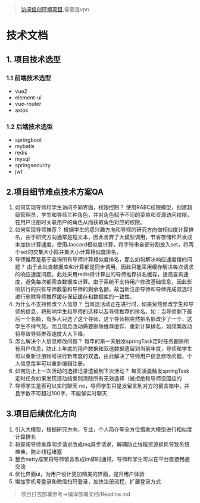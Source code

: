 > [访问信创环境项目](http://172.16.14.211),需要连vpn
# 技术文档
## 1. 项目技术选型
### 1.1 前端技术选型
- vue2
- element-ui
- vue-router
- axios

### 1.2 后端技术选型
- springboot
- mybatis
- redis
- mysql
- springsecurity
- jwt

## 2.项目细节难点技术方案QA
1. 如何实现导师和学生访问不同界面，权限控制？
    使用RABC权限模型，创建超级管理员，学生和导师三种角色，并对角色赋予不同的菜单和资源访问权限，在用户注册时关联用户的角色从而获取角色对应的权限。
2. 如何实现导师推荐？
    根据学生的感兴趣方向和导师的研究方向做相似度计算排名，由于研究方向通常是短文本，因此舍弃了大模型调用，节省存储和开发成本加快计算速度，使用Jaccard相似度计算，将字符串全部分割放入set，将两个set的交集大小除并集大小计算相似度排名。
3. 导师推荐是基于查询所有导师计算相似度排名，那么如何解决响应速度慢的问题？
    由于此处查数据库和计算都是同步调用，因此只能采用缓存解决每次请求的响应速度问题。此处采用redis将计算出的导师推荐排名缓存，提高查询速度，避免每次都需查数据库计算。由于系统不支持用户修改基础信息，因此影响排行的只有导师数量和导师的剩余名额，故当新注册导师和导师完成双选时进行删除导师推荐缓存保证缓存和数据库的一致性。
4. 为什么不支持修改个人信息？
    当双选活动正在进行时，如果贸然修改学生和导师的信息，将影响学生和导师的选择以及导师推荐的排名，如：当导师剩下最后一个名额，有多人只选了这个导师，这个导师把突然把名额改少了一个，这学生不得气死。而且信息改动需要删除推荐缓存，重新计算排名，如频繁改动将导致导师推荐速度大大下降。
5. 怎么解决个人信息修改问题？
    每年的第一天触发springTask定时任务删除所有用户信息，防止上年度的用户数据和双选数据遗留到当前年度，导师和学生可以重新注册账号进行新年度的双选，由此解决了导师用户信息修改问题，个人信息每年可以重新编辑注册。
6. 如何防止上一次活动的选择记录遗留到下次活动？
    每天凌晨触发springTask定时任务如果发现活动结束则清除所有无效选择（被拒绝和导师没回应的
7. 导师学生是否可以实时聊天
    no，导师学生只是发留言到对方的留言箱中，并且字数不可超过100字，不能够实时聊天

## 3.项目后续优化方向
1. 引入大模型，根据研究方向，专业，个人简介等全方位借助大模型进行相似度计算排名
2. 将查询导师推荐同步请求改成mq异步请求，解耦防止线程资源损耗导致系统瘫痪，防止线程堵塞
3. 整合netty框架将导师留言改成im即时通讯，导师和学生可以在平台直接畅通交流
4. 优化界面ui，为用户设计更加精美的界面，提升用户体验
5. 增加手机号登录和微信扫码登录，加快注册流程，扩展登录方式

> 项目打包部署参考->编译部署文档/Readme.md
